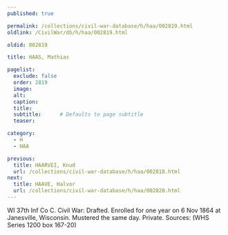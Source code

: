 ```yaml
---
published: true

permalink: /collections/civil-war-database/h/haa/002819.html
oldlink: /CivilWar/db/h/haa/002819.html

oldid: 002819

title: HAAS, Mathias

pagelist:
  exclude: false
  order: 2819
  image: 
  alt:
  caption:
  title:
  subtitle:      # Defaults to page subtitle
  teaser:

category: 
  - H 
  - HAA

previous:
  title: HAARVEI, Knud
  url: /collections/civil-war-database/h/haa/002818.html  
next:
  title: HAAVE, Halvor
  url: /collections/civil-war-database/h/haa/002820.html   
---
```

WI 37th Inf Co C. Civil War: Drafted. Enrolled for one year on 6 Nov 1864 at Janesville, Wisconsin. Mustered the same day. Private. Sources: (WHS Series 1200 box 167-20)